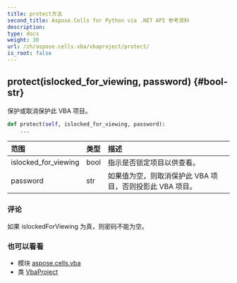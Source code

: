 ```yaml
---
title: protect方法
second_title: Aspose.Cells for Python via .NET API 参考资料
description:
type: docs
weight: 30
url: /zh/aspose.cells.vba/vbaproject/protect/
is_root: false
---
```

##  protect(islocked_for_viewing, password) {#bool-str}
保护或取消保护此 VBA 项目。



```python
def protect(self, islocked_for_viewing, password):
    ...
```


|范围|类型|描述|
| :- | :- | :- |
| islocked_for_viewing | bool |指示是否锁定项目以供查看。|
| password | str |如果值为空，则取消保护此 VBA 项目，否则投影此 VBA 项目。|
### 评论

如果 islockedForViewing 为真，则密码不能为空。


### 也可以看看

* 模块 [aspose.cells.vba](../../)
* 类 [VbaProject](/cells/python-net/zh/aspose.cells.vba/vbaproject)
